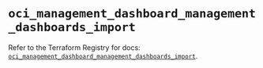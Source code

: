 # `oci_management_dashboard_management_dashboards_import`

Refer to the Terraform Registry for docs: [`oci_management_dashboard_management_dashboards_import`](https://registry.terraform.io/providers/oracle/oci/7.19.0/docs/resources/management_dashboard_management_dashboards_import).
